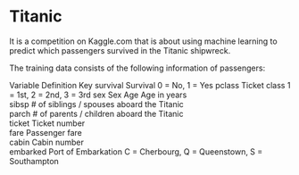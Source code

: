 # Titanic

It is a competition on Kaggle.com that is about using machine learning to predict which passengers survived in the Titanic shipwreck.

The training data consists of the following information of passengers:

Variable	Definition	Key
survival	Survival	0 = No, 1 = Yes
pclass	 Ticket class	1 = 1st, 2 = 2nd, 3 = 3rd
sex	Sex	
Age	Age in years	
sibsp	# of siblings / spouses aboard the Titanic	
parch	# of parents / children aboard the Titanic	
ticket	Ticket number	
fare	Passenger fare	
cabin	Cabin number	
embarked	Port of Embarkation	C = Cherbourg, Q = Queenstown, S = Southampton

